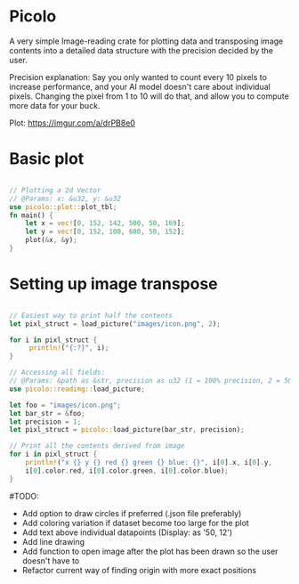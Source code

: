 # Picolo
A very simple Image-reading crate for plotting data and transposing image contents into a detailed data structure with the precision decided by the user.

Precision explanation: Say you only wanted to count every 10 pixels to increase performance, and your AI model doesn't care about individual pixels. Changing the pixel from 1 to 10 will do that, and allow you to compute more data for your buck.

Plot: https://imgur.com/a/drPB8e0

# Basic plot

```rust

// Plotting a 2d Vector
// @Params: x: &u32, y: &u32
use picolo::plot::plot_tbl;
fn main() {
    let x = vec![0, 152, 142, 500, 50, 169];
    let y = vec![0, 152, 100, 600, 50, 152];
    plot(&x, &y);
}
```

# Setting up image transpose

```rust

// Easiest way to print half the contents
let pixl_struct = load_picture("images/icon.png", 2);

for i in pixl_struct {
     println!("{:?}", i); 
}

// Accessing all fields:
// @Params: &path as &str, precision as u32 (1 = 100% precision, 2 = 50%, ...)  
use picolo::readimg::load_picture;

let foo = "images/icon.png"; 
let bar_str = &foo;
let precision = 1;
let pixl_struct = picolo::load_picture(bar_str, precision);

// Print all the contents derived from image
for i in pixl_struct {
    println!("x {} y {} red {} green {} blue: {}", i[0].x, i[0].y, 
    i[0].color.red, i[0].color.green, i[0].color.blue);
}

```

#TODO:
* Add option to draw circles if preferred (.json file preferably)
* Add coloring variation if dataset become too large for the plot
* Add text above individual datapoints (Display: as '50, 12')
* Add line drawing
* Add function to open image after the plot has been drawn so the user doesn't have to
* Refactor current way of finding origin with more exact positions
